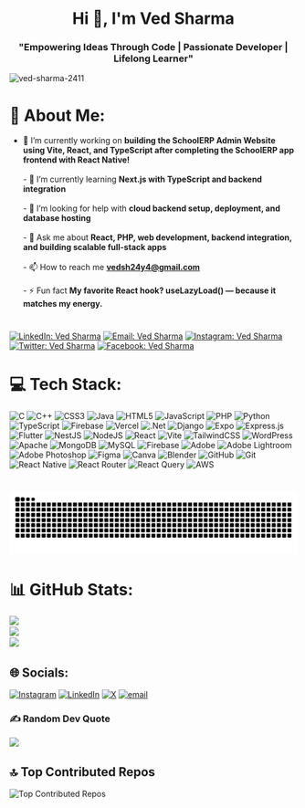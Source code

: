 <h1 align="center">Hi 👋, I'm Ved Sharma</h1>
<h3 align="center">"Empowering Ideas Through Code | Passionate Developer | Lifelong Learner"</h3>


<p align="left"> <img src="https://komarev.com/ghpvc/?username=ved-sharma-2411&label=Profile%20views&color=0e75b6&style=flat" alt="ved-sharma-2411" /> </p>

# 💫 About Me:
- 🔭 I’m currently working on **building the SchoolERP Admin Website using Vite, React, and TypeScript after completing the SchoolERP app frontend with React Native!**<br><br>- 🌱 I’m currently learning **Next.js with TypeScript and backend integration**<br><br>- 🤝 I’m looking for help with **cloud backend setup, deployment, and database hosting**<br><br>- 💬 Ask me about **React, PHP, web development, backend integration, and building scalable full-stack apps**<br><br>- 📫 How to reach me **vedsh24y4@gmail.com**<br><br>- ⚡ Fun fact **My favorite React hook? useLazyLoad() — because it matches my energy.**

# 

[![LinkedIn: Ved Sharma](https://img.shields.io/badge/LinkedIn-Ved%20Sharma-0077B5?logo=linkedin&logoColor=white&style=flat-square)](https://www.linkedin.com/in/ved-sharma-2411)
[![Email: Ved Sharma](https://img.shields.io/badge/Email-Ved%20Sharma-D14836?logo=gmail&logoColor=white)](mailto:vedsh24y4@gmail.com)
[![Instagram: Ved Sharma](https://img.shields.io/badge/Instagram-Ved%20Sharma-E4405F?logo=instagram&logoColor=white)](https://www.instagram.com/ig_ishow.game)
[![Twitter: Ved Sharma](https://img.shields.io/badge/Twitter-Ved%20Sharma-000000?logo=X&logoColor=white)](https://twitter.com/ved-sharma-2411)
[![Facebook: Ved Sharma](https://img.shields.io/badge/Facebook-Ved%20Sharma-1877F2?logo=facebook&logoColor=white)](https://www.facebook.com/ved-sharma-2411)


# 💻 Tech Stack:
![C](https://img.shields.io/badge/c-%2300599C.svg?style=for-the-badge&logo=c&logoColor=white) ![C++](https://img.shields.io/badge/c++-%2300599C.svg?style=for-the-badge&logo=c%2B%2B&logoColor=white) ![CSS3](https://img.shields.io/badge/css3-%231572B6.svg?style=for-the-badge&logo=css3&logoColor=white) ![Java](https://img.shields.io/badge/java-%23ED8B00.svg?style=for-the-badge&logo=openjdk&logoColor=white) ![HTML5](https://img.shields.io/badge/html5-%23E34F26.svg?style=for-the-badge&logo=html5&logoColor=white) ![JavaScript](https://img.shields.io/badge/javascript-%23323330.svg?style=for-the-badge&logo=javascript&logoColor=%23F7DF1E) ![PHP](https://img.shields.io/badge/php-%23777BB4.svg?style=for-the-badge&logo=php&logoColor=white) ![Python](https://img.shields.io/badge/python-3670A0?style=for-the-badge&logo=python&logoColor=ffdd54) ![TypeScript](https://img.shields.io/badge/typescript-%23007ACC.svg?style=for-the-badge&logo=typescript&logoColor=white) ![Firebase](https://img.shields.io/badge/firebase-%23039BE5.svg?style=for-the-badge&logo=firebase) ![Vercel](https://img.shields.io/badge/vercel-%23000000.svg?style=for-the-badge&logo=vercel&logoColor=white) ![.Net](https://img.shields.io/badge/.NET-5C2D91?style=for-the-badge&logo=.net&logoColor=white) ![Django](https://img.shields.io/badge/django-%23092E20.svg?style=for-the-badge&logo=django&logoColor=white) ![Expo](https://img.shields.io/badge/expo-1C1E24?style=for-the-badge&logo=expo&logoColor=#D04A37) ![Express.js](https://img.shields.io/badge/express.js-%23404d59.svg?style=for-the-badge&logo=express&logoColor=%2361DAFB) ![Flutter](https://img.shields.io/badge/Flutter-%2302569B.svg?style=for-the-badge&logo=Flutter&logoColor=white) ![NestJS](https://img.shields.io/badge/nestjs-%23E0234E.svg?style=for-the-badge&logo=nestjs&logoColor=white) ![NodeJS](https://img.shields.io/badge/node.js-6DA55F?style=for-the-badge&logo=node.js&logoColor=white) ![React](https://img.shields.io/badge/react-%2320232a.svg?style=for-the-badge&logo=react&logoColor=%2361DAFB) ![Vite](https://img.shields.io/badge/vite-%23646CFF.svg?style=for-the-badge&logo=vite&logoColor=white) ![TailwindCSS](https://img.shields.io/badge/tailwindcss-%2338B2AC.svg?style=for-the-badge&logo=tailwind-css&logoColor=white) ![WordPress](https://img.shields.io/badge/WordPress-%23117AC9.svg?style=for-the-badge&logo=WordPress&logoColor=white) ![Apache](https://img.shields.io/badge/apache-%23D42029.svg?style=for-the-badge&logo=apache&logoColor=white) ![MongoDB](https://img.shields.io/badge/MongoDB-%234ea94b.svg?style=for-the-badge&logo=mongodb&logoColor=white) ![MySQL](https://img.shields.io/badge/mysql-4479A1.svg?style=for-the-badge&logo=mysql&logoColor=white) ![Firebase](https://img.shields.io/badge/firebase-a08021?style=for-the-badge&logo=firebase&logoColor=ffcd34) ![Adobe](https://img.shields.io/badge/adobe-%23FF0000.svg?style=for-the-badge&logo=adobe&logoColor=white) ![Adobe Lightroom](https://img.shields.io/badge/Adobe%20Lightroom-31A8FF.svg?style=for-the-badge&logo=Adobe%20Lightroom&logoColor=white) ![Adobe Photoshop](https://img.shields.io/badge/adobe%20photoshop-%2331A8FF.svg?style=for-the-badge&logo=adobe%20photoshop&logoColor=white) ![Figma](https://img.shields.io/badge/figma-%23F24E1E.svg?style=for-the-badge&logo=figma&logoColor=white) ![Canva](https://img.shields.io/badge/Canva-%2300C4CC.svg?style=for-the-badge&logo=Canva&logoColor=white) ![Blender](https://img.shields.io/badge/blender-%23F5792A.svg?style=for-the-badge&logo=blender&logoColor=white) ![GitHub](https://img.shields.io/badge/github-%23121011.svg?style=for-the-badge&logo=github&logoColor=white) ![Git](https://img.shields.io/badge/git-%23F05033.svg?style=for-the-badge&logo=git&logoColor=white) ![React Native](https://img.shields.io/badge/react_native-%2320232a.svg?style=for-the-badge&logo=react&logoColor=%2361DAFB) ![React Router](https://img.shields.io/badge/React_Router-CA4245?style=for-the-badge&logo=react-router&logoColor=white) ![React Query](https://img.shields.io/badge/-React%20Query-FF4154?style=for-the-badge&logo=react%20query&logoColor=white) ![AWS](https://img.shields.io/badge/AWS-%23FF9900.svg?style=for-the-badge&logo=amazon-aws&logoColor=white)

#

<div align="center">
  <img src="https://github.com/ved-sharma-2411/ved-sharma-2411/blob/output/github-snake-dark.svg" alt="Snake animation" />
</div>


# 📊 GitHub Stats:
![](https://github-readme-stats.vercel.app/api?username=ved-sharma-2411&theme=transparent&hide_border=true&include_all_commits=true&count_private=true)<br/>
![](https://nirzak-streak-stats.vercel.app/?user=ved-sharma-2411&theme=transparent&hide_border=true)<br/>
![](https://github-readme-stats.vercel.app/api/top-langs/?username=ved-sharma-2411&theme=transparent&hide_border=true&include_all_commits=true&count_private=true&layout=compact)

<!-- Snake Game Repo View 
<div align="center">
  <img src="https://profile-readme-generator.com/assets/snake.svg" alt="Snake animation" />
</div>

<div align="center">
  <img src="https://raw.githubusercontent.com/ved-sharma-2411/ved-sharma24y4/output/snake.svg" alt="Snake animation" />
</div>


![snake gif](https://github.com/ved-sharma-2411/ved-sharma-2411/blob/output/github-snake-dark.svg)
-->



## 🌐 Socials:
[![Instagram](https://img.shields.io/badge/Instagram-%23E4405F.svg?logo=Instagram&logoColor=white)](https://instagram.com/ig_ishow.game) [![LinkedIn](https://img.shields.io/badge/LinkedIn-%230077B5.svg?logo=linkedin&logoColor=white)](https://linkedin.com/in/ved-sharma-2411) [![X](https://img.shields.io/badge/X-black.svg?logo=X&logoColor=white)](https://x.com/ved-sharma-2411) [![email](https://img.shields.io/badge/Email-D14836?logo=gmail&logoColor=white)](mailto:vedsh24y4@gmail.com) 

### ✍️ Random Dev Quote
![](https://quotes-github-readme.vercel.app/api?type=horizontal&theme=radical)

## 🔝 Top Contributed Repos  
![Top Contributed Repos](https://github-contributor-stats.vercel.app/api?username=ved-sharma-2411&limit=5&theme=dark&combine_all_yearly_contributions=true)

